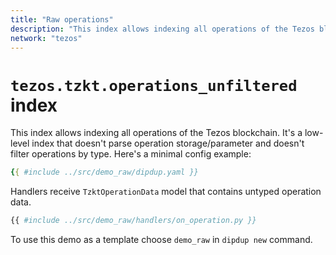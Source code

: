 ```yaml
---
title: "Raw operations"
description: "This index allows indexing all operations of the Tezos blockchain. It's a low-level index that doesn't parse operation storage/parameter and doesn't filter operations by type."
network: "tezos"
---
```


# `tezos.tzkt.operations_unfiltered` index

This index allows indexing all operations of the Tezos blockchain. It's a low-level index that doesn't parse operation storage/parameter and doesn't filter operations by type. Here's a minimal config example:

```yaml [dipdup.yaml]
{{ #include ../src/demo_raw/dipdup.yaml }}
```

Handlers receive `TzktOperationData` model that contains untyped operation data.

```python
{{ #include ../src/demo_raw/handlers/on_operation.py }}
```

To use this demo as a template choose `demo_raw` in `dipdup new` command.
